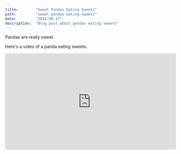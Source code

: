 ```yaml
---
title:        "Sweet Pandas Eating Sweets"
path:         "sweet-pandas-eating-sweets"
date:         "2018-09-17"
description:  "Blog post about pandas eating sweets"
---
```


Pandas are really sweet.

Here's a video of a panda eating sweets.

<iframe width="560" height="315" src="https://www.youtube.com/embed/4n0xNbfJLR8" frameborder="0" allowfullscreen></iframe>
